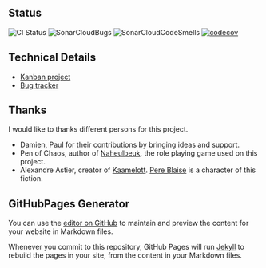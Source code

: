 ## Status
![CI Status](https://travis-ci.org/nogebour/PereBlaiseBot.svg?branch=master)
![SonarCloudBugs](https://sonarcloud.io/api/project_badges/measure?project=pereBlaise&metric=bugs)
![SonarCloudCodeSmells](https://sonarcloud.io/api/project_badges/measure?project=pereBlaise&metric=code_smells)
[![codecov](https://codecov.io/gh/nogebour/PereBlaiseBot/branch/master/graph/badge.svg)](https://codecov.io/gh/nogebour/PereBlaiseBot)
## Technical Details
- [Kanban project](https://github.com/nogebour/PereBlaiseBot/projects/1)
- [Bug tracker](https://github.com/nogebour/PereBlaiseBot/issues)

## Thanks
I would like to thanks different persons for this project.
- Damien, Paul for their contributions by bringing ideas and support.
- Pen of Chaos, author of [Naheulbeuk](https://www.naheulbeuk.com), the role playing game used on this project.
- Alexandre Astier, creator of [Kaamelott](https://en.wikipedia.org/wiki/Kaamelott). [Pere Blaise](http://fr.kaamelott-officiel.wikia.com/wiki/P%C3%A8re_Blaise) is a character of this fiction.

## GitHubPages Generator

You can use the [editor on GitHub](https://github.com/nogebour/PereBlaiseBot/edit/master/README.md) to maintain and preview the content for your website in Markdown files.

Whenever you commit to this repository, GitHub Pages will run [Jekyll](https://jekyllrb.com/) to rebuild the pages in your site, from the content in your Markdown files.
